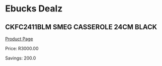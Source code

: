 
# Ebucks Dealz
## CKFC2411BLM SMEG CASSEROLE 24CM BLACK
[Product Page](https://www.ebucks.com/web/shop/productSelected.do?prodId=1170705776&catId=1196428103)

Price: R3000.00

Savings: 200.0


	